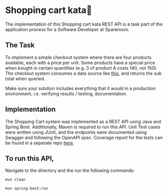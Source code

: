 # Shopping cart kata🛒
The implementation of this Shopping cart kata REST API is a task part of the application process for a Software Developer at Spareroom.

## The Task
To implement a simple checkout system where there are four products available, each with a price per unit. 
Some products have a special price when bought in certain quantities (e.g. 3 of product A costs 140, not 150). 
The checkout system consumes a data source like [this](https://spareroom.github.io/recruitment/docs/cart-kata/data-set-1.json), and returns the sub total when queried.

Make sure your solution includes everything that it would in a production environment, i.e. verifying results / testing, documentation.

## Implementation
The Shopping Cart system was implemented as a REST API using Java and Spring Boot. 
Additionally, Maven is required to run this API. 
Unit Test cases were written using JUnit, and the endpoints were documented using Swagger and following the OpenAPI spec.
Coverage report for the tests can be found in a separate repo [here](https://github.com/eymaal/spareroom-shopping-cart-kata-test-report).

## To run this API,
Navigate to the directory and the run the following commands:

```mvn clean```

```mvn spring-boot:run```
